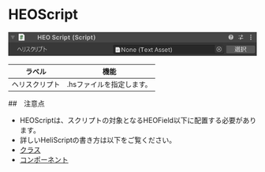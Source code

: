 # HEOScript
![HEOScript](img/HEOScriptJP.png)

| ラベル |  機能  |
| ----   | ---- |
| ヘリスクリプト | .hsファイルを指定します。 |

##　注意点
- HEOScriptは、スクリプトの対象となるHEOField以下に配置する必要があります。
- 詳しいHeliScriptの書き方は以下をご覧ください。
- [クラス](../hs/hs_class.ja.md)
- [コンポーネント](../hs/hs_component.ja.md)